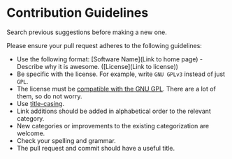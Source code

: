 # Contribution Guidelines

Search previous suggestions before making a new one.

Please ensure your pull request adheres to the following guidelines:

- Use the following format: [Software Name](Link to home page) - Describe why it is awesome. ([License](Link to license))
- Be specific with the license. For example, write `GNU GPLv3` instead of just `GPL`.
- The license must be [compatible with the GNU GPL](https://www.gnu.org/licenses/license-list.html#SoftwareLicenses). There are a lot of them, so do not worry.
- Use [title-casing](http://titlecapitalization.com).
- Link additions should be added in alphabetical order to the relevant category.
- New categories or improvements to the existing categorization are welcome.
- Check your spelling and grammar.
- The pull request and commit should have a useful title.
